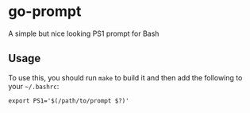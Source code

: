 # go-prompt
A simple but nice looking PS1 prompt for Bash

## Usage
To use this, you should run `make` to build it and then add the following to your `~/.bashrc`:
```
export PS1='$(/path/to/prompt $?)'
```
